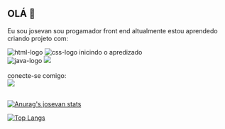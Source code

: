   ## OLÁ 👋
   Eu sou josevan sou progamador front end altualmente estou aprendedo criando projeto com:
   <br>  
   
  <img src="https://img.shields.io/badge/HTML5-E34F26?style=for-the-badge&logo=html5&logoColor=white" alt="html-logo" >
  <img src="https://img.shields.io/badge/CSS3-1572B6?style=for-the-badge&logo=css3&logoColor=white" alt="css-logo">
    inicindo o apredizado   
    <br>
     <img src="https://img.shields.io/badge/JavaScript-F7DF1E?style=for-the-badge&logo=javascript&logoColor=black" alt="java-logo">
    <img src="https://img.shields.io/badge/React-20232A?style=for-the-badge&logo=react&logoColor=61DAFB" alt-="react-logo">
  <br>
  <br>
  conecte-se comigo:
  <br>
         <a href="www.linkedin.com/in/josevan-alves"> <img src="https://img.shields.io/badge/LinkedIn-0077B5?style=for-the-badge&logo=linkedin&logoColor=whit"/></a> 
<br>
<br>

 [![Anurag's josevan stats](https://github-readme-stats.vercel.app/api?username=josevanalves)](https://github.com/anuraghazra/github-readme-stats)
<br>

[![Top Langs](https://github-readme-stats.vercel.app/api/top-langs/?username=josevanalves)](https://github.com/anuraghazra/github-readme-stats)
 

